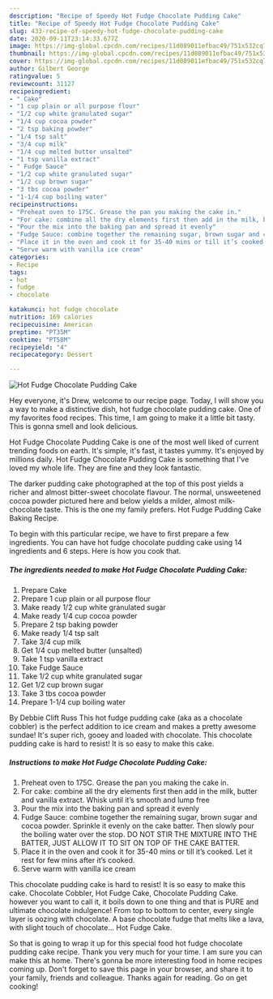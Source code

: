 ```yaml
---
description: "Recipe of Speedy Hot Fudge Chocolate Pudding Cake"
title: "Recipe of Speedy Hot Fudge Chocolate Pudding Cake"
slug: 433-recipe-of-speedy-hot-fudge-chocolate-pudding-cake
date: 2020-09-11T23:14:33.677Z
image: https://img-global.cpcdn.com/recipes/11d089011efbac49/751x532cq70/hot-fudge-chocolate-pudding-cake-recipe-main-photo.jpg
thumbnail: https://img-global.cpcdn.com/recipes/11d089011efbac49/751x532cq70/hot-fudge-chocolate-pudding-cake-recipe-main-photo.jpg
cover: https://img-global.cpcdn.com/recipes/11d089011efbac49/751x532cq70/hot-fudge-chocolate-pudding-cake-recipe-main-photo.jpg
author: Gilbert George
ratingvalue: 5
reviewcount: 31127
recipeingredient:
- " Cake"
- "1 cup plain or all purpose flour"
- "1/2 cup white granulated sugar"
- "1/4 cup cocoa powder"
- "2 tsp baking powder"
- "1/4 tsp salt"
- "3/4 cup milk"
- "1/4 cup melted butter unsalted"
- "1 tsp vanilla extract"
- " Fudge Sauce"
- "1/2 cup white granulated sugar"
- "1/2 cup brown sugar"
- "3 tbs cocoa powder"
- "1-1/4 cup boiling water"
recipeinstructions:
- "Preheat oven to 175C. Grease the pan you making the cake in."
- "For cake: combine all the dry elements first then add in the milk, butter and vanilla extract. Whisk until it’s smooth and lump free"
- "Pour the mix into the baking pan and spread it evenly"
- "Fudge Sauce: combine together the remaining sugar, brown sugar and cocoa powder. Sprinkle it evenly on the cake batter. Then slowly pour the boiling water over the stop. DO NOT STIR THE MIXTURE INTO THE BATTER, JUST ALLOW IT TO SIT ON TOP OF THE CAKE BATTER."
- "Place it in the oven and cook it for 35-40 mins or till it’s cooked. Let it rest for few mins after it’s cooked."
- "Serve warm with vanilla ice cream"
categories:
- Recipe
tags:
- hot
- fudge
- chocolate

katakunci: hot fudge chocolate 
nutrition: 169 calories
recipecuisine: American
preptime: "PT35M"
cooktime: "PT58M"
recipeyield: "4"
recipecategory: Dessert

---
```



![Hot Fudge Chocolate Pudding Cake](https://img-global.cpcdn.com/recipes/11d089011efbac49/751x532cq70/hot-fudge-chocolate-pudding-cake-recipe-main-photo.jpg)

Hey everyone, it's Drew, welcome to our recipe page. Today, I will show you a way to make a distinctive dish, hot fudge chocolate pudding cake. One of my favorites food recipes. This time, I am going to make it a little bit tasty. This is gonna smell and look delicious.

Hot Fudge Chocolate Pudding Cake is one of the most well liked of current trending foods on earth. It's simple, it's fast, it tastes yummy. It's enjoyed by millions daily. Hot Fudge Chocolate Pudding Cake is something that I've loved my whole life. They are fine and they look fantastic.

The darker pudding cake photographed at the top of this post yields a richer and almost bitter-sweet chocolate flavour. The normal, unsweetened cocoa powder pictured here and below yields a milder, almost milk-chocolate taste. This is the one my family prefers. Hot Fudge Pudding Cake Baking Recipe.


To begin with this particular recipe, we have to first prepare a few ingredients. You can have hot fudge chocolate pudding cake using 14 ingredients and 6 steps. Here is how you cook that.

<!--inarticleads1-->

##### The ingredients needed to make Hot Fudge Chocolate Pudding Cake:

1. Prepare  Cake
1. Prepare 1 cup plain or all purpose flour
1. Make ready 1/2 cup white granulated sugar
1. Make ready 1/4 cup cocoa powder
1. Prepare 2 tsp baking powder
1. Make ready 1/4 tsp salt
1. Take 3/4 cup milk
1. Get 1/4 cup melted butter (unsalted)
1. Take 1 tsp vanilla extract
1. Take  Fudge Sauce
1. Take 1/2 cup white granulated sugar
1. Get 1/2 cup brown sugar
1. Take 3 tbs cocoa powder
1. Prepare 1-1/4 cup boiling water


By Debbie Clift Russ This hot fudge pudding cake (aka as a chocolate cobbler) is the perfect addition to ice cream and makes a pretty awesome sundae! It&#39;s super rich, gooey and loaded with chocolate. This chocolate pudding cake is hard to resist! It is so easy to make this cake. 

<!--inarticleads2-->

##### Instructions to make Hot Fudge Chocolate Pudding Cake:

1. Preheat oven to 175C. Grease the pan you making the cake in.
1. For cake: combine all the dry elements first then add in the milk, butter and vanilla extract. Whisk until it’s smooth and lump free
1. Pour the mix into the baking pan and spread it evenly
1. Fudge Sauce: combine together the remaining sugar, brown sugar and cocoa powder. Sprinkle it evenly on the cake batter. Then slowly pour the boiling water over the stop. DO NOT STIR THE MIXTURE INTO THE BATTER, JUST ALLOW IT TO SIT ON TOP OF THE CAKE BATTER.
1. Place it in the oven and cook it for 35-40 mins or till it’s cooked. Let it rest for few mins after it’s cooked.
1. Serve warm with vanilla ice cream


This chocolate pudding cake is hard to resist! It is so easy to make this cake. Chocolate Cobbler, Hot Fudge Cake, Chocolate Pudding Cake. however you want to call it, it boils down to one thing and that is PURE and ultimate chocolate indulgence! From top to bottom to center, every single layer is oozing with chocolate. A base chocolate fudge that melts like a lava, with slight touch of chocolate… Hot Fudge Cake. 

So that is going to wrap it up for this special food hot fudge chocolate pudding cake recipe. Thank you very much for your time. I am sure you can make this at home. There's gonna be more interesting food in home recipes coming up. Don't forget to save this page in your browser, and share it to your family, friends and colleague. Thanks again for reading. Go on get cooking!
